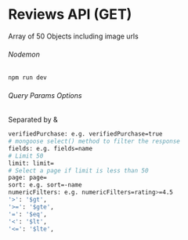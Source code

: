 # Reviews API (GET)

Array of 50 Objects including image urls

###### Nodemon

```sh
npm run dev
```

###### Query Params Options

Separated by &

```sh
verifiedPurchase: e.g. verifiedPurchase=true
# mongoose select() method to filter the response
fields: e.g. fields=name
# Limit 50
limit: limit=
# Select a page if limit is less than 50
page: page=
sort: e.g. sort=-name
numericFilters: e.g. numericFilters=rating>=4.5
'>': '$gt',
'>=': '$gte',
'=': '$eq',
'<': '$lt',
'<=': '$lte',
```
